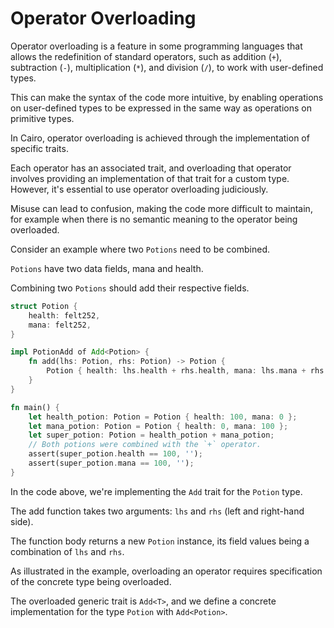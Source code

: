# Operator Overloading

Operator overloading is a feature in some programming languages that allows the redefinition of standard operators, such as addition (`+`), subtraction (`-`), multiplication (`*`), and division (`/`), to work with user-defined types.

This can make the syntax of the code more intuitive, by enabling operations on user-defined types to be expressed in the same way as operations on primitive types.

In Cairo, operator overloading is achieved through the implementation of specific traits.

Each operator has an associated trait, and overloading that operator involves providing an implementation of that trait for a custom type.
However, it's essential to use operator overloading judiciously.

Misuse can lead to confusion, making the code more difficult to maintain, for example when there is no semantic meaning to the operator being overloaded.

Consider an example where two `Potions` need to be combined.

`Potions` have two data fields, mana and health.

Combining two `Potions` should add their respective fields.

```rust
struct Potion {
    health: felt252,
    mana: felt252,
}

impl PotionAdd of Add<Potion> {
    fn add(lhs: Potion, rhs: Potion) -> Potion {
        Potion { health: lhs.health + rhs.health, mana: lhs.mana + rhs.mana }
    }
}

fn main() {
    let health_potion: Potion = Potion { health: 100, mana: 0 };
    let mana_potion: Potion = Potion { health: 0, mana: 100 };
    let super_potion: Potion = health_potion + mana_potion;
    // Both potions were combined with the `+` operator.
    assert(super_potion.health == 100, '');
    assert(super_potion.mana == 100, '');
}
```

In the code above, we're implementing the `Add` trait for the `Potion` type.

The add function takes two arguments: `lhs` and `rhs` (left and right-hand side).

The function body returns a new `Potion` instance, its field values being a combination of `lhs` and `rhs`.

As illustrated in the example, overloading an operator requires specification of the concrete type being overloaded.

The overloaded generic trait is `Add<T>`, and we define a concrete implementation for the type `Potion` with `Add<Potion>`.
